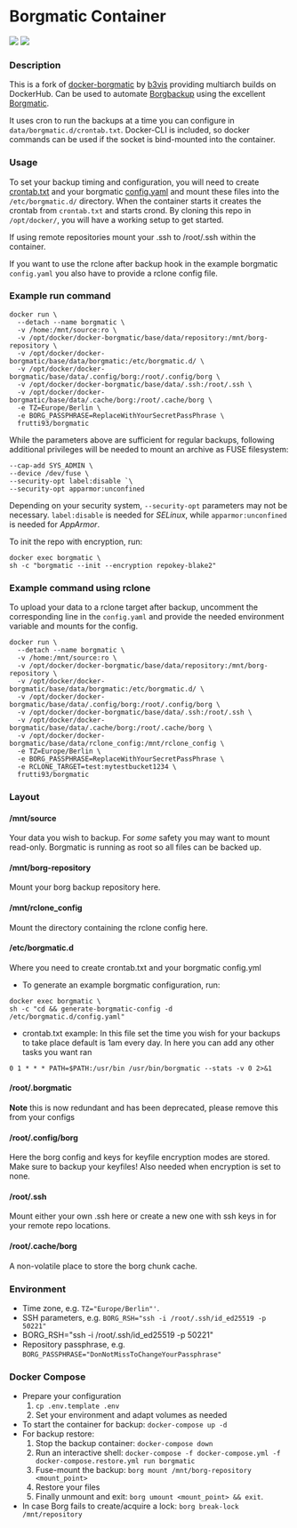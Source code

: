 # Borgmatic Container
<img src="https://github.com/witten/borgmatic/raw/master/docs/static/borgmatic.png" />
<img src="https://img.shields.io/docker/pulls/frutti93/borgmatic.svg" />

### Description

This is a fork of [docker-borgmatic](https://github.com/b3vis/docker-borgmatic) by [b3vis](https://github.com/b3vis) providing multiarch builds on DockerHub.
Can be used to automate [Borgbackup](https://github.com/borgbackup) using the excellent [Borgmatic](https://github.com/witten/borgmatic).

It uses cron to run the backups at a time you can configure in `data/borgmatic.d/crontab.txt`.
Docker-CLI is included, so docker commands can be used if the socket is bind-mounted into the container.

### Usage

To set your backup timing and configuration, you will need to create [crontab.txt](data/borgmatic.d/crontab.txt) and your borgmatic [config.yaml](data/borgmatic.d/config.yaml) and mount these files into the `/etc/borgmatic.d/` directory. When the container starts it creates the crontab from `crontab.txt` and starts crond. By cloning this repo in `/opt/docker/`, you will have a working setup to get started. 

If using remote repositories mount your .ssh to /root/.ssh within the container.

If you want to use the rclone after backup hook in the example borgmatic `config.yaml` you also have to provide a rclone config file.

### Example run command
```
docker run \
  --detach --name borgmatic \
  -v /home:/mnt/source:ro \
  -v /opt/docker/docker-borgmatic/base/data/repository:/mnt/borg-repository \
  -v /opt/docker/docker-borgmatic/base/data/borgmatic:/etc/borgmatic.d/ \
  -v /opt/docker/docker-borgmatic/base/data/.config/borg:/root/.config/borg \
  -v /opt/docker/docker-borgmatic/base/data/.ssh:/root/.ssh \
  -v /opt/docker/docker-borgmatic/base/data/.cache/borg:/root/.cache/borg \
  -e TZ=Europe/Berlin \
  -e BORG_PASSPHRASE=ReplaceWithYourSecretPassPhrase \
  frutti93/borgmatic
```
While the parameters above are sufficient for regular backups, following additional privileges will be needed to mount an archive as FUSE filesystem:
```
--cap-add SYS_ADMIN \
--device /dev/fuse \
--security-opt label:disable `\
--security-opt apparmor:unconfined
```
Depending on your security system, `--security-opt` parameters may not be necessary. `label:disable` is needed for *SELinux*, while `apparmor:unconfined` is needed for *AppArmor*.

To init the repo with encryption, run:
```
docker exec borgmatic \
sh -c "borgmatic --init --encryption repokey-blake2"
```

### Example command using rclone
To upload your data to a rclone target after backup, uncomment the corresponding line in the `config.yaml` and provide the needed environment variable and mounts for the config.

```
docker run \
  --detach --name borgmatic \
  -v /home:/mnt/source:ro \
  -v /opt/docker/docker-borgmatic/base/data/repository:/mnt/borg-repository \
  -v /opt/docker/docker-borgmatic/base/data/borgmatic:/etc/borgmatic.d/ \
  -v /opt/docker/docker-borgmatic/base/data/.config/borg:/root/.config/borg \
  -v /opt/docker/docker-borgmatic/base/data/.ssh:/root/.ssh \
  -v /opt/docker/docker-borgmatic/base/data/.cache/borg:/root/.cache/borg \
  -v /opt/docker/docker-borgmatic/base/data/rclone_config:/mnt/rclone_config \
  -e TZ=Europe/Berlin \
  -e BORG_PASSPHRASE=ReplaceWithYourSecretPassPhrase \
  -e RCLONE_TARGET=test:mytestbucket1234 \
  frutti93/borgmatic
```

### Layout
#### /mnt/source
Your data you wish to backup. For *some* safety you may want to mount read-only. Borgmatic is running as root so all files can be backed up. 
#### /mnt/borg-repository
Mount your borg backup repository here.
#### /mnt/rclone_config
Mount the directory containing the rclone config here.
#### /etc/borgmatic.d
Where you need to create crontab.txt and your borgmatic config.yml
- To generate an example borgmatic configuration, run:
```
docker exec borgmatic \
sh -c "cd && generate-borgmatic-config -d /etc/borgmatic.d/config.yaml"
```
- crontab.txt example: In this file set the time you wish for your backups to take place default is 1am every day. In here you can add any other tasks you want ran
```
0 1 * * * PATH=$PATH:/usr/bin /usr/bin/borgmatic --stats -v 0 2>&1
```
#### /root/.borgmatic
**Note** this is now redundant and has been deprecated, please remove this from your configs
#### /root/.config/borg
Here the borg config and keys for keyfile encryption modes are stored. Make sure to backup your keyfiles! Also needed when encryption is set to none.
#### /root/.ssh
Mount either your own .ssh here or create a new one with ssh keys in for your remote repo locations.
#### /root/.cache/borg
A non-volatile place to store the borg chunk cache.

### Environment
- Time zone, e.g. `TZ="Europe/Berlin"'`.
- SSH parameters, e.g. `BORG_RSH="ssh -i /root/.ssh/id_ed25519 -p 50221"`
- BORG_RSH="ssh -i /root/.ssh/id_ed25519 -p 50221"
- Repository passphrase, e.g. `BORG_PASSPHRASE="DonNotMissToChangeYourPassphrase"`

### Docker Compose
  - Prepare your configuration
    1. `cp .env.template .env`
    2. Set your environment and adapt volumes as needed
  - To start the container for backup: `docker-compose up -d`
  - For backup restore: 
    1. Stop the backup container: `docker-compose down`
    2. Run an interactive shell: `docker-compose -f docker-compose.yml -f docker-compose.restore.yml run borgmatic`
    3. Fuse-mount the backup: `borg mount /mnt/borg-repository <mount_point>`
    4. Restore your files
    5. Finally unmount and exit: `borg umount <mount_point> && exit`.
  - In case Borg fails to create/acquire a lock: `borg break-lock /mnt/repository`
